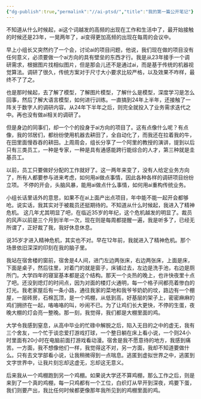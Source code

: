 ```yaml
---
{"dg-publish":true,"permalink":"//ai-ptsd/","title":"我的第一篇公开笔记"}
---
```



不知道从什么时候起，ai这个词越发的高频的出现在工作和生活中了，最开始接触的时候还是23年，一晃两年了，ai变得更加高频的出现在每周的会议中。

早上小组长又突然约了一个会，讨论ai的项目问题，他说，我们现在做的项目没有任何意义，必须要做一个ai方向的具有壁垒的东西才行。我是从23年接手一个调研需求，根据图片找相似图片，但是那会儿还不是通过ai，而是基于传统的机器视觉算法。调研了很久，传统方案对于尺寸大小要求比较严格，以及效果不咋样，最终不了了之。

也是那时候起，去了解了模型，了解图片模型，了解什么是模型，深度学习是怎么回事，然后了解大语言模型，如何进行训练。一直搞到24年上半年，还接触了一阵关于数字人的调研内容。从24年下半年之后，则完全就投入了业务需求迭代之中。再也没有做ai相关的调研了。

但是身边的同事们，却一个个的投身于ai方向的项目了。这有点像什么呢？有点像，我的邻居们，都纷纷使用机器去耕田了，全自动化了，而我还在拉着我的牛，在田里面慢吞吞的耕田。上周周会，组长分享了一个阿里的教授的演讲，提到以后只有三类员工，一种是专家，一种是具有通感能跨行能综合的人才，第三种就是圭基员工。

以前，员工只要做好分配的工作就好了。这一两年来变了，没有人给定业务方向了，所有人都要参与进来考虑，如何用ai做点事情，因此各种各样的调研项目纷纷立项。
不停的开会，头脑风暴，能用ai做点什么事情，如何用ai重构传统业务。

小组长话里话外的意思，如果不在ai上面产出点项目，年中能不能一起开会都够呛。说实话，我其实对于被裁员还挺期待的。不知道从什么时候起，我进入了精神危机。
这几年尤其明显了吧，在临近35岁的年纪，这个危机越发的明显了。裁员的风声以前是三个月到半年一次，现在则是每周都提醒一遍，我是听多了，已经无所谓了，正好裁了我，我好休息休息。

说35岁才进入精神危机，其实也不对。早在12年前，我就进入了精神危机。那个场景依旧深深的印刻在我的脑子里。

我站在宿舍楼的窗前，宿舍是4人间，进门左边两张床，右边两张床，上面是床，下面是桌子，然后往里，对着门的就是窗子，床铺过去，左边是洗手池，右边是厕所门。大学四年的寝室基本都是这个结构。那天一个炎热的晚上，也许快夜里十点了吧。还没到熄灯的时间点，因为对面的楼灯火通明，每一个格子间都亮着惨白的灯光。我老家屋后有一条小路，通往我家的菜地和我爷爷奶奶的坟，路边有一个棚屋，一层砖房，石棉瓦顶，是一个鸡棚，从低到高，好基层的架子上，密密麻麻的鸡们拥挤在一起，咯咯咯的叫，吵闹不已。为了让鸡们长大更快，不停的生蛋，夜晚大棚的灯会亮一整晚。那一刻，我觉得，我们都是大棚里面的鸡。

大学令我感到窒息，从高中毕业的忙碌中解脱之后，陷入无目的之中的虚无，我有三个舍友，一个忙于谈恋爱打游戏打球，一个整日躺在床上看小说，一个则24小时里面有20小时在电脑前面打游戏看动漫。宿舍是我不愿意待的地方，我感到痛苦。一方面，我不想像他们一样，我觉得这不对，另一方面，我却不知道要做什么。只有去文学部看小说，让我稍微得到一点喘息。逃匿到虚拟世界之中，逃匿到文字世界中，让我片刻忘却这虚无，忘却这无意义。

后来我从一个鸡棚跑到另一个鸡棚。如果说大学还不算鸡棚，那么工作之后，则是来到了一个真的鸡棚，每一只鸡都有一个工位，白织灯从早开到深夜，鸡要下蛋，我们则要产出，我比任何时候都更像那年我所见到的鸡棚里面的鸡。




